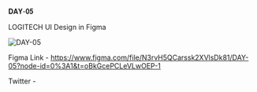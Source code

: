 𝐃𝐀𝐘-𝟎𝟓

LOGITECH UI Design in Figma

![DAY-05](https://user-images.githubusercontent.com/85480387/204154861-c2e65c06-a94d-4d39-a1f9-2dc9953dc4fc.jpg)

Figma Link - https://www.figma.com/file/N3rvH5QCarssk2XVlsDk81/DAY-05?node-id=0%3A1&t=oBkGcePCLeVLwOEP-1

Twitter - 

